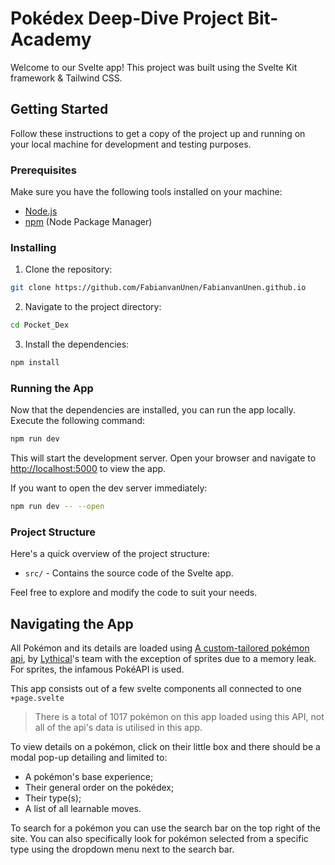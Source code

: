 # Pokédex Deep-Dive Project Bit-Academy

Welcome to our Svelte app! This project was built using the Svelte Kit framework & Tailwind CSS.

## Getting Started

Follow these instructions to get a copy of the project up and running on your local machine for development and testing purposes.

### Prerequisites

Make sure you have the following tools installed on your machine:

- [Node.js](https://nodejs.org/)
- [npm](https://www.npmjs.com/) (Node Package Manager)

### Installing

1. Clone the repository:

```bash
git clone https://github.com/FabianvanUnen/FabianvanUnen.github.io
```

2. Navigate to the project directory:

```bash
cd Pocket_Dex
```

3. Install the dependencies:

```bash
npm install
```

### Running the App

Now that the dependencies are installed, you can run the app locally. Execute the following command:

```bash
npm run dev
```

This will start the development server. Open your browser and navigate to [http://localhost:5000](http://localhost:5000) to view the app.

If you want to open the dev server immediately:

```bash
npm run dev -- --open
```

### Project Structure

Here's a quick overview of the project structure:

- `src/` - Contains the source code of the Svelte app.

Feel free to explore and modify the code to suit your needs.

## Navigating the App

All Pokémon and its details are loaded using [A custom-tailored pokémon api](https://github.com/Lythical1/lythical1.github.io/tree/main/public/api), by [Lythical](https://github.com/Lythical1)'s team
with the exception of sprites due to a memory leak. For sprites, the infamous PokéAPI is used.

This app consists out of a few svelte components all connected to one `+page.svelte`

> There is a total of 1017 pokémon on this app loaded using this API, not all of the api's data is utilised in this app.

To view details on a pokémon, click on their little box and there should be a modal pop-up detailing and limited to:

- A pokémon's base experience;
- Their general order on the pokédex;
- Their type(s);
- A list of all learnable moves.

To search for a pokémon you can use the search bar on the top right of the site. You can also specifically look for pokémon selected from a specific type using the dropdown menu next to the search bar.
